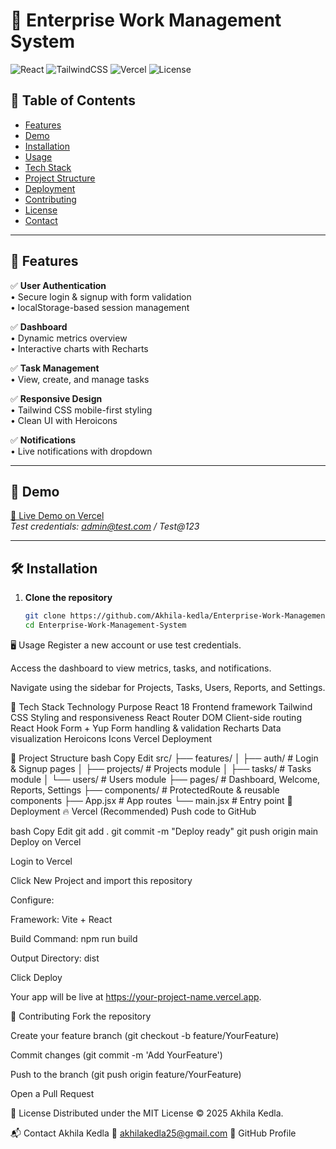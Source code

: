 # 🚀 Enterprise Work Management System

![React](https://img.shields.io/badge/React-18.x-blue?logo=react)
![TailwindCSS](https://img.shields.io/badge/TailwindCSS-3.x-blue?logo=tailwindcss)
![Vercel](https://img.shields.io/badge/Deployed%20on-Vercel-black?logo=vercel)
![License](https://img.shields.io/badge/License-MIT-green)



## 📑 Table of Contents

- [Features](#-features)
- [Demo](#-demo)
- [Installation](#-installation)
- [Usage](#-usage)
- [Tech Stack](#-tech-stack)
- [Project Structure](#-project-structure)
- [Deployment](#-deployment)
- [Contributing](#-contributing)
- [License](#-license)
- [Contact](#-contact)

---

## 🌟 Features

✅ **User Authentication**  
• Secure login & signup with form validation  
• localStorage-based session management

✅ **Dashboard**  
• Dynamic metrics overview  
• Interactive charts with Recharts

✅ **Task Management**  
• View, create, and manage tasks

✅ **Responsive Design**  
• Tailwind CSS mobile-first styling  
• Clean UI with Heroicons

✅ **Notifications**  
• Live notifications with dropdown

---

## 🎥 Demo

[🔗 Live Demo on Vercel](https://enterprise-work-management.vercel.app)  
*Test credentials: admin@test.com / Test@123*

---

## 🛠️ Installation

1. **Clone the repository**
   ```bash
   git clone https://github.com/Akhila-kedla/Enterprise-Work-Management-System.git
   cd Enterprise-Work-Management-System
🖥️ Usage
Register a new account or use test credentials.

Access the dashboard to view metrics, tasks, and notifications.

Navigate using the sidebar for Projects, Tasks, Users, Reports, and Settings.

🔧 Tech Stack
Technology	Purpose
React 18	Frontend framework
Tailwind CSS	Styling and responsiveness
React Router DOM	Client-side routing
React Hook Form + Yup	Form handling & validation
Recharts	Data visualization
Heroicons	Icons
Vercel	Deployment

📂 Project Structure
bash
Copy
Edit
src/
├── features/
│   ├── auth/          # Login & Signup pages
│   ├── projects/      # Projects module
│   ├── tasks/         # Tasks module
│   └── users/         # Users module
├── pages/             # Dashboard, Welcome, Reports, Settings
├── components/        # ProtectedRoute & reusable components
├── App.jsx            # App routes
└── main.jsx           # Entry point
🚀 Deployment
🔥 Vercel (Recommended)
Push code to GitHub

bash
Copy
Edit
git add .
git commit -m "Deploy ready"
git push origin main
Deploy on Vercel

Login to Vercel

Click New Project and import this repository

Configure:

Framework: Vite + React

Build Command: npm run build

Output Directory: dist

Click Deploy

Your app will be live at https://your-project-name.vercel.app.

🤝 Contributing
Fork the repository

Create your feature branch (git checkout -b feature/YourFeature)

Commit changes (git commit -m 'Add YourFeature')

Push to the branch (git push origin feature/YourFeature)

Open a Pull Request

📜 License
Distributed under the MIT License © 2025 Akhila Kedla.

📬 Contact
Akhila Kedla
📧 akhilakedla25@gmail.com
🔗 GitHub Profile


